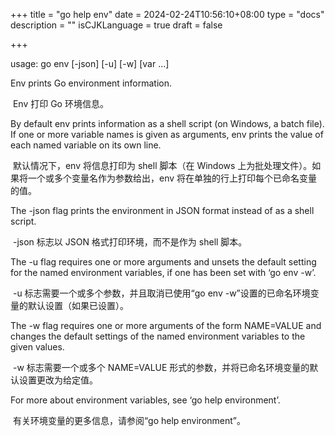 +++
title = "go help env"
date = 2024-02-24T10:56:10+08:00
type = "docs"
description = ""
isCJKLanguage = true
draft = false

+++



usage: go env [-json] [-u] [-w] [var ...]

Env prints Go environment information.

​	Env 打印 Go 环境信息。

By default env prints information as a shell script (on Windows, a batch file). If one or more variable names is given as arguments, env prints the value of each named variable on its own line.

​	默认情况下，env 将信息打印为 shell 脚本（在 Windows 上为批处理文件）。如果将一个或多个变量名作为参数给出，env 将在单独的行上打印每个已命名变量的值。

The -json flag prints the environment in JSON format instead of as a shell script.

​	-json 标志以 JSON 格式打印环境，而不是作为 shell 脚本。

The -u flag requires one or more arguments and unsets the default setting for the named environment variables, if one has been set with ‘go env -w’.

​	-u 标志需要一个或多个参数，并且取消已使用“go env -w”设置的已命名环境变量的默认设置（如果已设置）。

The -w flag requires one or more arguments of the form NAME=VALUE and changes the default settings of the named environment variables to the given values.

​	-w 标志需要一个或多个 NAME=VALUE 形式的参数，并将已命名环境变量的默认设置更改为给定值。

For more about environment variables, see ‘go help environment’.

​	有关环境变量的更多信息，请参阅“go help environment”。